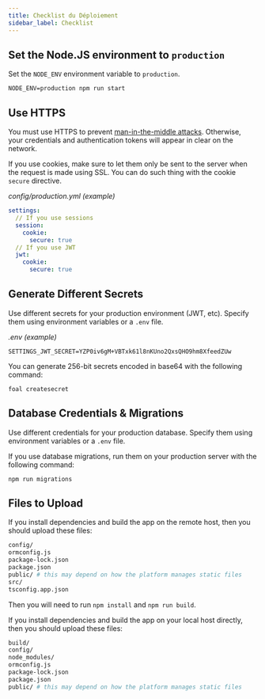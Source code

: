 ```yaml
---
title: Checklist du Déploiement
sidebar_label: Checklist
---
```



## Set the Node.JS environment to `production`

Set the `NODE_ENV` environment variable to `production`.

```
NODE_ENV=production npm run start
```

## Use HTTPS

You must use HTTPS to prevent [man-in-the-middle attacks](https://en.wikipedia.org/wiki/Man-in-the-middle_attack). Otherwise, your credentials and authentication tokens will appear in clear on the network.

If you use cookies, make sure to let them only be sent to the server when the request is made using SSL. You can do such thing with the cookie `secure` directive.

*config/production.yml (example)*

```yaml
settings:
  // If you use sessions
  session:
    cookie:
      secure: true
  // If you use JWT
  jwt:
    cookie:
      secure: true
```


## Generate Different Secrets

Use different secrets for your production environment (JWT, etc). Specify them using environment variables or a `.env` file.

*.env (example)*
```
SETTINGS_JWT_SECRET=YZP0iv6gM+VBTxk61l8nKUno2QxsQHO9hm8XfeedZUw
```

You can generate 256-bit secrets encoded in base64 with the following command:

```
foal createsecret
```

## Database Credentials & Migrations

Use different credentials for your production database. Specify them using environment variables or a `.env` file.

If you use database migrations, run them on your production server with the following command:

```
npm run migrations
```

## Files to Upload

If you install dependencies and build the app on the remote host, then you should upload these files:

```sh
config/
ormconfig.js
package-lock.json
package.json
public/ # this may depend on how the platform manages static files
src/
tsconfig.app.json
```

Then you will need to run `npm install` and `npm run build`.

If you install dependencies and build the app on your local host directly, then you should upload these files:

```sh
build/
config/
node_modules/
ormconfig.js
package-lock.json
package.json
public/ # this may depend on how the platform manages static files
```